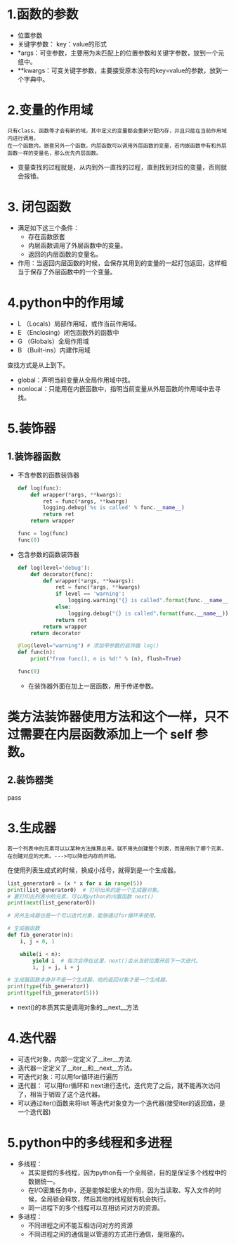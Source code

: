 # 1.函数的参数
- 位置参数
- 关键字参数： key：value的形式
- *args：可变参数，主要用为未匹配上的位置参数和关键字参数，放到一个元组中。
- **kwargs：可变关键字参数，主要接受原本没有的key=value的参数，放到一个字典中。
# 2.变量的作用域
    只有class、函数等才会有新的域，其中定义的变量都会重新分配内存，并且只能在当前作用域内进行调用。
    在一个函数内，嵌套另外一个函数，内层函数可以调用外层函数的变量，若内嵌函数中有和外层函数一样的变量名，那么优先内层函数。
- 变量查找的过程就是，从内到外一直找的过程，直到找到对应的变量，否则就会报错。
# 3. 闭包函数
- 满足如下这三个条件：
    - 存在函数嵌套
    - 内层函数调用了外层函数中的变量。
    - 返回的内层函数的变量名。
- 作用：当返回内层函数的时候，会保存其用到的变量的一起打包返回，这样相当于保存了外层函数中的一个变量。
# 4.python中的作用域
- L （Locals）局部作用域，或作当前作用域。
- E （Enclosing）闭包函数外的函数中
- G （Globals）全局作用域
- B （Built-ins）内建作用域

查找方式是从上到下。
- global：声明当前变量从全局作用域中找。
- nonlocal：只能用在内嵌函数中，指明当前变量从外层函数的作用域中去寻找。
# 5.装饰器
## 1.装饰器函数
- 不含参数的函数装饰器
    ```python
    def log(func):
        def wrapper(*args, **kwargs):
            ret = func(*args, **kwargs)
            logging.debug('%s is called' % func.__name__)
            return ret
        return wrapper

    func = log(func)
    func(0)
    ```
- 包含参数的函数装饰器
    ```python
    def log(level='debug'):
        def decorator(func):
            def wrapper(*args, **kwargs):
                ret = func(*args, **kwargs)
                if level == 'warning':
                    logging.warning("{} is called".format(func.__name__))
                else:
                    logging.debug("{} is called".format(func.__name__))
                return ret
            return wrapper
        return decorator

    @log(level="warning") # 添加带参数的装饰器 log()
    def func(n):
        print("from func(), n is %d!" % (n), flush=True)

    func(0)
    ```
    - 在装饰器外面在加上一层函数，用于传递参数。
# 类方法装饰器使用方法和这个一样，只不过需要在内层函数添加上一个 self 参数。
## 2.装饰器类
pass
# 3.生成器
    若一个列表中的元素可以以某种方法推算出来，就不用先创建整个列表，而是用到了哪个元素，在创建对应的元素。--->可以降低内存的开销。
在使用列表生成式的时候，换成小括号，就得到是一个生成器。
```python
list_generator0 = (x * x for x in range(5))
print(list_generator0)  # 打印出来的是一个生成器对象。
# 要打印出列表中的元素，可以用python的内置函数 next()
print(next(list_generator0))

# 另外生成器也是一个可以迭代对象，能够通过for循环来使用。

# 生成器函数
def fib_generator(n):
    i, j = 0, 1

    while(i < n):
        yield i  # 每次会停在这里，next()会从当前位置开启下一次迭代。
        i, j = j, i + j

# 生成器函数本身并不是一个生成器，他的返回对象才是一个生成器。
print(type(fib_generator))
print(type(fib_generator(5)))

```
- next()的本质其实是调用对象的__next__方法
# 4.迭代器
- 可迭代对象，内部一定定义了__iter__方法.
- 迭代器一定定义了__iter__和__next__方法。
- 可迭代对象：可以用for循环进行遍历
- 迭代器： 可以用for循环和 next进行迭代，迭代完了之后，就不能再次访问了，相当于销毁了这个迭代器。
- 可以通过iter()函数来将list 等迭代对象变为一个迭代器(接受iter的返回值，是一个迭代器)

# 5.python中的多线程和多进程
- 多线程：
    - 其实是假的多线程，因为python有一个全局锁，目的是保证多个线程中的数据统一。
    - 在I/O密集任务中，还是能够起很大的作用，因为当读取、写入文件的时候，全局锁会释放，然后其他的线程就有机会执行。
    - 同一进程下的多个线程可以互相访问对方的资源。
- 多进程：
    - 不同进程之间不能互相访问对方的资源
    - 不同进程之间的通信是以管道的方式进行通信，是阻塞的。
    
